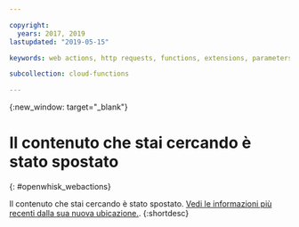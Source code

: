 ```yaml
---

copyright:
  years: 2017, 2019
lastupdated: "2019-05-15"

keywords: web actions, http requests, functions, extensions, parameters

subcollection: cloud-functions

---
```


{:new_window: target="_blank"}
# Il contenuto che stai cercando è stato spostato
{: #openwhisk_webactions}

Il contenuto che stai cercando è stato spostato. [Vedi le informazioni più recenti dalla sua nuova ubicazione.](/docs/openwhisk?topic=cloud-functions-actions_web).
{:shortdesc}
